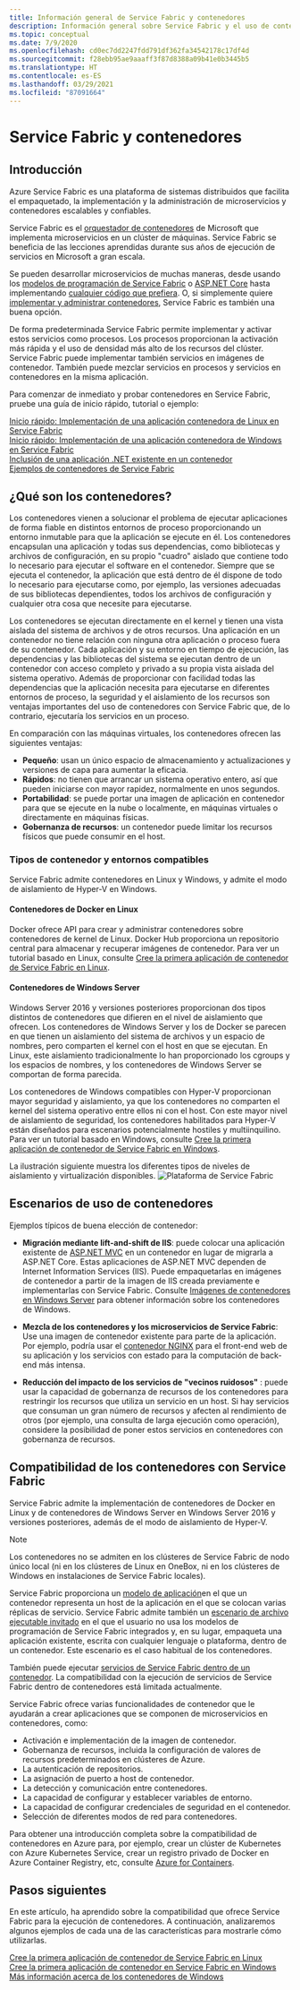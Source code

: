 ```yaml
---
title: Información general de Service Fabric y contenedores
description: Información general sobre Service Fabric y el uso de contenedores para implementar aplicaciones de microservicios. Este artículo le proporciona información general de cómo se pueden utilizar los contenedores y las funcionalidades disponibles en Service Fabric.
ms.topic: conceptual
ms.date: 7/9/2020
ms.openlocfilehash: cd0ec7dd2247fdd791df362fa34542178c17df4d
ms.sourcegitcommit: f28ebb95ae9aaaff3f87d8388a09b41e0b3445b5
ms.translationtype: HT
ms.contentlocale: es-ES
ms.lasthandoff: 03/29/2021
ms.locfileid: "87091664"
---
```

# <a name="service-fabric-and-containers"></a>Service Fabric y contenedores

## <a name="introduction"></a>Introducción

Azure Service Fabric es una plataforma de sistemas distribuidos que facilita el empaquetado, la implementación y la administración de microservicios y contenedores escalables y confiables.

Service Fabric es el [orquestador de contenedores](service-fabric-cluster-resource-manager-introduction.md) de Microsoft que implementa microservicios en un clúster de máquinas. Service Fabric se beneficia de las lecciones aprendidas durante sus años de ejecución de servicios en Microsoft a gran escala.

Se pueden desarrollar microservicios de muchas maneras, desde usando los [modelos de programación de Service Fabric](service-fabric-choose-framework.md) o [ASP.NET Core](service-fabric-reliable-services-communication-aspnetcore.md) hasta implementando [cualquier código que prefiera](service-fabric-guest-executables-introduction.md). O, si simplemente quiere [implementar y administrar contenedores](service-fabric-containers-overview.md), Service Fabric es también una buena opción.

De forma predeterminada Service Fabric permite implementar y activar estos servicios como procesos. Los procesos proporcionan la activación más rápida y el uso de densidad más alto de los recursos del clúster. Service Fabric puede implementar también servicios en imágenes de contenedor. También puede mezclar servicios en procesos y servicios en contenedores en la misma aplicación.

Para comenzar de inmediato y probar contenedores en Service Fabric, pruebe una guía de inicio rápido, tutorial o ejemplo:  

[Inicio rápido: Implementación de una aplicación contenedora de Linux en Service Fabric](service-fabric-quickstart-containers-linux.md)  
[Inicio rápido: Implementación de una aplicación contenedora de Windows en Service Fabric](service-fabric-quickstart-containers.md)  
[Inclusión de una aplicación .NET existente en un contenedor](service-fabric-host-app-in-a-container.md)  
[Ejemplos de contenedores de Service Fabric](https://azure.microsoft.com/resources/samples/service-fabric-containers/)  

## <a name="what-are-containers"></a>¿Qué son los contenedores?

Los contenedores vienen a solucionar el problema de ejecutar aplicaciones de forma fiable en distintos entornos de proceso proporcionando un entorno inmutable para que la aplicación se ejecute en él. Los contenedores encapsulan una aplicación y todas sus dependencias, como bibliotecas y archivos de configuración, en su propio "cuadro" aislado que contiene todo lo necesario para ejecutar el software en el contenedor. Siempre que se ejecuta el contenedor, la aplicación que está dentro de él dispone de todo lo necesario para ejecutarse como, por ejemplo, las versiones adecuadas de sus bibliotecas dependientes, todos los archivos de configuración y cualquier otra cosa que necesite para ejecutarse.

Los contenedores se ejecutan directamente en el kernel y tienen una vista aislada del sistema de archivos y de otros recursos. Una aplicación en un contenedor no tiene relación con ninguna otra aplicación o proceso fuera de su contenedor. Cada aplicación y su entorno en tiempo de ejecución, las dependencias y las bibliotecas del sistema se ejecutan dentro de un contenedor con acceso completo y privado a su propia vista aislada del sistema operativo. Además de proporcionar con facilidad todas las dependencias que la aplicación necesita para ejecutarse en diferentes entornos de proceso, la seguridad y el aislamiento de los recursos son ventajas importantes del uso de contenedores con Service Fabric que, de lo contrario, ejecutaría los servicios en un proceso.

En comparación con las máquinas virtuales, los contenedores ofrecen las siguientes ventajas:

* **Pequeño**: usan un único espacio de almacenamiento y actualizaciones y versiones de capa para aumentar la eficacia.
* **Rápidos**: no tienen que arrancar un sistema operativo entero, así que pueden iniciarse con mayor rapidez, normalmente en unos segundos.
* **Portabilidad**: se puede portar una imagen de aplicación en contenedor para que se ejecute en la nube o localmente, en máquinas virtuales o directamente en máquinas físicas.
* **Gobernanza de recursos**: un contenedor puede limitar los recursos físicos que puede consumir en el host.

### <a name="container-types-and-supported-environments"></a>Tipos de contenedor y entornos compatibles

Service Fabric admite contenedores en Linux y Windows, y admite el modo de aislamiento de Hyper-V en Windows.

#### <a name="docker-containers-on-linux"></a>Contenedores de Docker en Linux

Docker ofrece API para crear y administrar contenedores sobre contenedores de kernel de Linux. Docker Hub proporciona un repositorio central para almacenar y recuperar imágenes de contenedor.
Para ver un tutorial basado en Linux, consulte [Cree la primera aplicación de contenedor de Service Fabric en Linux](service-fabric-get-started-containers-linux.md).

#### <a name="windows-server-containers"></a>Contenedores de Windows Server

Windows Server 2016 y versiones posteriores proporcionan dos tipos distintos de contenedores que difieren en el nivel de aislamiento que ofrecen. Los contenedores de Windows Server y los de Docker se parecen en que tienen un aislamiento del sistema de archivos y un espacio de nombres, pero comparten el kernel con el host en que se ejecutan. En Linux, este aislamiento tradicionalmente lo han proporcionado los cgroups y los espacios de nombres, y los contenedores de Windows Server se comportan de forma parecida.

Los contenedores de Windows compatibles con Hyper-V proporcionan mayor seguridad y aislamiento, ya que los contenedores no comparten el kernel del sistema operativo entre ellos ni con el host. Con este mayor nivel de aislamiento de seguridad, los contenedores habilitados para Hyper-V están diseñados para escenarios potencialmente hostiles y multiinquilino.
Para ver un tutorial basado en Windows, consulte [Cree la primera aplicación de contenedor de Service Fabric en Windows](service-fabric-get-started-containers.md).

La ilustración siguiente muestra los diferentes tipos de niveles de aislamiento y virtualización disponibles.
![Plataforma de Service Fabric][Image1]

## <a name="scenarios-for-using-containers"></a>Escenarios de uso de contenedores

Ejemplos típicos de buena elección de contenedor:

* **Migración mediante lift-and-shift de IIS**: puede colocar una aplicación existente de [ASP.NET MVC](https://www.asp.net/mvc) en un contenedor en lugar de migrarla a ASP.NET Core. Estas aplicaciones de ASP.NET MVC dependen de Internet Information Services (IIS). Puede empaquetarlas en imágenes de contenedor a partir de la imagen de IIS creada previamente e implementarlas con Service Fabric. Consulte [Imágenes de contenedores en Windows Server](/virtualization/windowscontainers/quick-start/quick-start-windows-server) para obtener información sobre los contenedores de Windows.

* **Mezcla de los contenedores y los microservicios de Service Fabric**: Use una imagen de contenedor existente para parte de la aplicación. Por ejemplo, podría usar el [contenedor NGINX](https://hub.docker.com/_/nginx/) para el front-end web de su aplicación y los servicios con estado para la computación de back-end más intensa.

* **Reducción del impacto de los servicios de "vecinos ruidosos"** : puede usar la capacidad de gobernanza de recursos de los contenedores para restringir los recursos que utiliza un servicio en un host. Si hay servicios que consuman un gran número de recursos y afecten al rendimiento de otros (por ejemplo, una consulta de larga ejecución como operación), considere la posibilidad de poner estos servicios en contenedores con gobernanza de recursos.

## <a name="service-fabric-support-for-containers"></a>Compatibilidad de los contenedores con Service Fabric

Service Fabric admite la implementación de contenedores de Docker en Linux y de contenedores de Windows Server en Windows Server 2016 y versiones posteriores, además de el modo de aislamiento de Hyper-V.

> [!NOTE]
> Los contenedores no se admiten en los clústeres de Service Fabric de nodo único local (ni en los clústeres de Linux en OneBox, ni en los clústeres de Windows en instalaciones de Service Fabric locales).

Service Fabric proporciona un [modelo de aplicación](service-fabric-application-model.md)en el que un contenedor representa un host de la aplicación en el que se colocan varias réplicas de servicio. Service Fabric admite también un [escenario de archivo ejecutable invitado](service-fabric-guest-executables-introduction.md) en el que el usuario no usa los modelos de programación de Service Fabric integrados y, en su lugar, empaqueta una aplicación existente, escrita con cualquier lenguaje o plataforma, dentro de un contenedor. Este escenario es el caso habitual de los contenedores.

También puede ejecutar [servicios de Service Fabric dentro de un contenedor](service-fabric-services-inside-containers.md). La compatibilidad con la ejecución de servicios de Service Fabric dentro de contenedores está limitada actualmente.

Service Fabric ofrece varias funcionalidades de contenedor que le ayudarán a crear aplicaciones que se componen de microservicios en contenedores, como:

* Activación e implementación de la imagen de contenedor.
* Gobernanza de recursos, incluida la configuración de valores de recursos predeterminados en clústeres de Azure.
* La autenticación de repositorios.
* La asignación de puerto a host de contenedor.
* La detección y comunicación entre contenedores.
* La capacidad de configurar y establecer variables de entorno.
* La capacidad de configurar credenciales de seguridad en el contenedor.
* Selección de diferentes modos de red para contenedores.

Para obtener una introducción completa sobre la compatibilidad de contenedores en Azure para, por ejemplo, crear un clúster de Kubernetes con Azure Kubernetes Service, crear un registro privado de Docker en Azure Container Registry, etc, consulte [Azure for Containers](../containers/index.yml).

## <a name="next-steps"></a>Pasos siguientes

En este artículo, ha aprendido sobre la compatibilidad que ofrece Service Fabric para la ejecución de contenedores. A continuación, analizaremos algunos ejemplos de cada una de las características para mostrarle cómo utilizarlas.

[Cree la primera aplicación de contenedor de Service Fabric en Linux](service-fabric-get-started-containers-linux.md)  
[Cree la primera aplicación de contenedor en Service Fabric en Windows](service-fabric-get-started-containers.md)  
[Más información acerca de los contenedores de Windows](/virtualization/windowscontainers/about/)

[Image1]: media/service-fabric-containers/Service-Fabric-Types-of-Isolation.png
